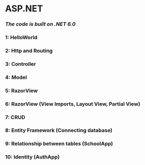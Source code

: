 # ASP.NET
### ***The code is built on .NET 6.0***
### 1: HelloWorld
### 2: Http and Routing
### 3: Controller
### 4: Model
### 5: RazorView
### 6: RazorView (View Imports, Layout View, Partial View)
### 7: CRUD 
### 8: Entity Framework (Connecting database)
### 9: Relationship between tables (SchoolApp)
### 10: Identity (AuthApp)

